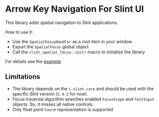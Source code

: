 # Arrow Key Navigation For Slint UI

This library adds spatial navigation to Slint applications.

How to use it:

- Use the `SpatialFocusHandler` as a root item in your window
- Export the `SpatialFocus` global object
- Call the `slint_spatial_focus::init!` macro to initialize the library

For details see the [example](examples/traverse.rs).

## Limitations

- The library depends on the `i-slint-core`
  and should be used with the specific Slint version (`1.9.2` for now).
- Focus traversal algorithm searches enabled `FocusScope` and `TextInput` objects.
  So, it misses all native controls.
- Only float point `Coord` representation is supported